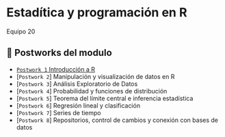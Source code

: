 # Estadítica y programación en R
Equipo 20

## :bookmark_tabs: Postworks del modulo
- [`Postwork 1` Introducción a R ](https://github.com/beduExpert/Programacion-R-Santander-2022/tree/main/Sesion-01/Ejemplo-01)
- [`Postwork 2`] Manipulación y visualización de datos en R
- [`Postwork 3`] Análisis Exploratorio de Datos
- [`Postwork 4`] Probabilidad y funciones de distribución
- [`Postwork 5`] Teorema del límite central e inferencia estadística
- [`Postwork 6`] Regresión lineal y clasificación
- [`Postwork 7`] Series de tiempo
- [`Postwork 8`] Repositorios, control de cambios y conexión con bases de datos
